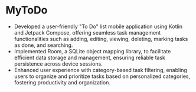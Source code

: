 # MyToDo

- Developed a user-friendly "To Do" list mobile application using Kotlin and Jetpack Compose, offering seamless task management functionalities such as adding, editing, viewing, deleting, marking tasks as done, and searching.
- Implemented Room, a SQLite object mapping library, to facilitate efficient data storage and management, ensuring reliable task persistence across device sessions.
- Enhanced user experience with category-based task filtering, enabling users to organize and prioritize tasks based on personalized categories, fostering productivity and organization.
